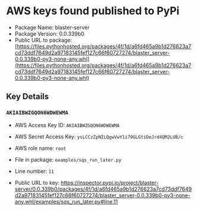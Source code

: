 # AWS keys found published to PyPi

* Package Name: blaster-server
* Package Version: 0.0.339b0
* Public URL to package: [https://files.pythonhosted.org/packages/4f/1d/a6fd465a9b1d276623a7cd73ddf7649d2a97183145fef127c66f60727274/blaster_server-0.0.339b0-py3-none-any.whl](https://files.pythonhosted.org/packages/4f/1d/a6fd465a9b1d276623a7cd73ddf7649d2a97183145fef127c66f60727274/blaster_server-0.0.339b0-py3-none-any.whl)

## Key Details

### `AKIAIBWZGQON6WDWEWMA`

* AWS Access Key ID: `AKIAIBWZGQON6WDWEWMA`
* AWS Secret Access Key: `ysLCCzZpNILQgwVwY1i79GLGtiDeJrd4QM2LUB/c` 
* AWS role name: `root`
* File in package: `examples/sqs_run_later.py`
* Line number: `11`

* Public URL to key: https://inspector.pypi.io/project/blaster-server/0.0.339b0/packages/4f/1d/a6fd465a9b1d276623a7cd73ddf7649d2a97183145fef127c66f60727274/blaster_server-0.0.339b0-py3-none-any.whl/examples/sqs_run_later.py#line.11


